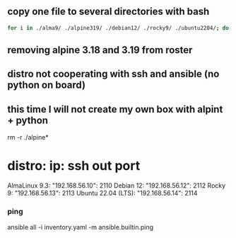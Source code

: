 ## copy one file to several directories with bash
```bash
for i in ./alma9/ ./alpine319/ ./debian12/ ./rocky9/ ./ubuntu2204/; do cp ./Vagrantfile ./ubuntu2204/; done
```

## removing alpine 3.18 and 3.19 from roster
## distro not cooperating with ssh and ansible (no python on board)
## this time I will not create my own box with alpint + python
rm -r ./alpine*

# distro: ip: ssh out port
AlmaLinux 9.3: "192.168.56.10": 2110
Debian 12: "192.168.56.12": 2112
Rocky 9: "192.168.56.13": 2113
Ubuntu 22.04 (LTS): "192.168.56.14": 2114

### ping
ansible all -i inventory.yaml -m ansible.builtin.ping